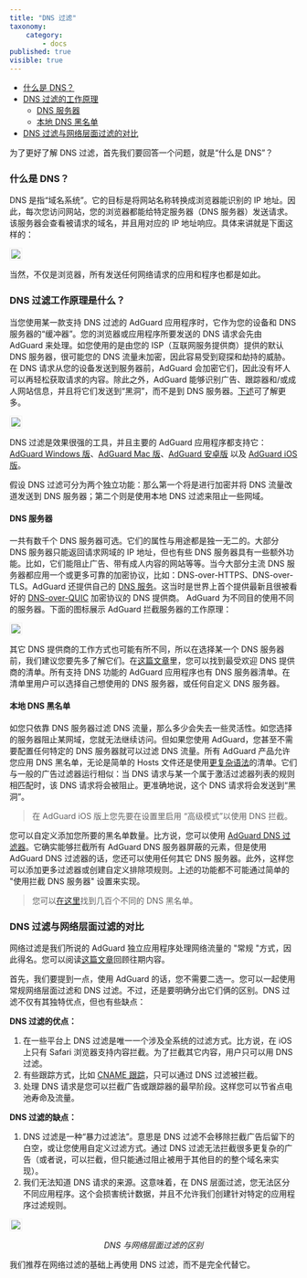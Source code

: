 ```yaml
---
title: "DNS 过滤"
taxonomy:
    category:
        - docs
published: true
visible: true
---
```


* [什么是 DNS？](#what-is-dns)
* [DNS 过滤的工作原理](#dns-filtering)
    * [DNS 服务器](#dns-servers)
    * [本地 DNS 黑名单](#dns-blocklists)
* [DNS 过滤与网络层面过滤的对比](#compare)

为了更好了解 DNS 过滤，首先我们要回答一个问题，就是“什么是 DNS”？
<a id="what-is-dns"></a>
### 什么是 DNS？

DNS 是指“域名系统”。它的目标是将网站名称转换成浏览器能识别的 IP 地址。因此，每次您访问网站，您的浏览器都能给特定服务器（DNS 服务器）发送请求。该服务器会查看被请求的域名，并且用对应的 IP 地址响应。具体来讲就是下面这样的：

<img src="https://cdn.adguard.com/public/Adguard/kb/DNS_filtering/how_dns_works_cn.png" style="border: 1px solid #efefef; padding: 2px;" />

当然，不仅是浏览器，所有发送任何网络请求的应用和程序也都是如此。
<a id="dns-filtering"></a>
### DNS 过滤工作原理是什么？

当您使用某一款支持 DNS 过滤的 AdGuard 应用程序时，它作为您的设备和 DNS 服务器的“缓冲器”。您的浏览器或应用程序所要发送的 DNS 请求会先由 AdGuard 来处理。如您使用的是由您的 ISP（互联网服务提供商）提供的默认 DNS 服务器，很可能您的 DNS 流量未加密，因此容易受到窥探和劫持的威胁。在 DNS 请求从您的设备发送到服务器前，AdGuard 会加密它们，因此没有坏人可以再轻松获取请求的内容。除此之外，AdGuard 能够识别广告、跟踪器和/或成人网站信息，并且将它们发送到“黑洞”，而不是到 DNS 服务器。[下述](#dns-blocklists)可了解更多。

<img src="https://cdn.adguard.com/public/Adguard/kb/DNS_filtering/how_dns_filtering_works_cn.png" style="border: 1px solid #efefef; padding: 2px;" />

DNS 过滤是效果很强的工具，并且主要的 AdGuard 应用程序都支持它：[AdGuard Windows 版](https://adguard.com/zh_cn/adguard-windows/overview.html)、[AdGuard Mac 版](https://adguard.com/zh_cn/adguard-mac/overview.html)、[AdGuard 安卓版](https://adguard.com/zh_cn/adguard-android/overview.html) 以及 [AdGuard iOS 版](https://adguard.com/zh_cn/adguard-ios/overview.html)。

假设 DNS 过滤可分为两个独立功能：那么第一个将是进行加密并将 DNS 流量改道发送到 DNS 服务器；第二个则是使用本地 DNS 过滤来阻止一些网域。
<a id="dns-servers"></a>
#### DNS 服务器

一共有数千个 DNS 服务器可选。它们的属性与用途都是独一无二的。大部分 DNS 服务器只能返回请求网域的 IP 地址，但也有些 DNS 服务器具有一些额外功能。比如，它们能阻止广告、带有成人内容的网站等等。当今大部分主流 DNS 服务器都应用一个或更多可靠的加密协议，比如：DNS-over-HTTPS、DNS-over-TLS。AdGuard 还提供自己的 [DNS 服务](https://adguard-dns.com/zh_cn//welcome.html)。这当时是世界上首个提供最新且很被看好的 [DNS-over-QUIC](https://adguard.com/zh_cn/blog/dns-over-quic.html) 加密协议的 DNS 提供商。
AdGuard 为不同目的使用不同的服务器。下面的图标展示 AdGuard 拦截服务器的工作原理：

<img src="https://cdn.adguard.com/public/Adguard/kb/DNS_filtering/adguard_dns_cn.png" style="border: 1px solid #efefef; padding: 2px;" />

其它 DNS 提供商的工作方式也可能有所不同，所以在选择某一个 DNS 服务器前，我们建议您要先多了解它们。在[这篇文章](https://kb.adguard.com/en/general/dns-providers)里，您可以找到最受欢迎 DNS 提供商的清单。所有支持 DNS 功能的 AdGuard 应用程序也有 DNS 服务器清单。在清单里用户可以选择自己想使用的 DNS 服务器，或任何自定义 DNS 服务器。
<a id="dns-blocklists"></a>
#### 本地 DNS 黑名单

如您只依靠 DNS 服务器过滤  DNS 流量，那么多少会失去一些灵活性。如您选择的服务器阻止某网域，您就无法继续访问。但如果您使用 AdGuard，您甚至不需要配置任何特定的 DNS 服务器就可以过滤 DNS 流量。所有 AdGuard 产品允许您应用 DNS 黑名单，无论是简单的 Hosts 文件还是使用[更复杂语法](https://kb.adguard.com/en/general/dns-filtering-syntax)的清单。它们与一般的广告过滤器运行相似：当 DNS 请求与某一个属于激活过滤器列表的规则相匹配时，该 DNS 请求将会被阻止。更准确地说，这个 DNS 请求将会发送到“黑洞”。

>在 AdGuard iOS 版上您先要在设置里启用 “高级模式”以使用 DNS 拦截。

您可以自定义添加您所要的黑名单数量。比方说，您可以使用 [AdGuard DNS 过滤器](https://github.com/AdguardTeam/AdGuardSDNSFilter)。它确实能够拦截所有 AdGuard DNS 服务器屏蔽的元素，但是使用 AdGuard DNS 过滤器的话，您还可以使用任何其它 DNS 服务器。此外，这样您可以添加更多过滤器或创建自定义排除项规则。上述的功能都不可能通过简单的 "使用拦截 DNS 服务器" 设置来实现。

>您可以[在这里](https://filterlists.com/)找到几百个不同的 DNS 黑名单。
<a id="compare"></a>
### DNS 过滤与网络层面过滤的对比

网络过滤是我们所说的 AdGuard 独立应用程序处理网络流量的 "常规 "方式，因此得名。您可以阅读[这篇文章](https://kb.adguard.com/en/general/how-ad-blocking-works)回顾往期内容。

首先，我们要提到一点，使用 AdGuard 的话，您不需要二选一。您可以一起使用常规网络层面过滤和 DNS 过滤。不过，还是要明确分出它们俩的区别。DNS 过滤不仅有其独特优点，但也有些缺点：

**DNS 过滤的优点：**
1. 在一些平台上 DNS 过滤是唯一一个涉及全系统的过滤方式。比方说，在 iOS 上只有 Safari 浏览器支持内容拦截。为了拦截其它内容，用户只可以用 DNS 过滤。
2. 有些跟踪方式，比如 [CNAME 跟踪](https://adguard.com/zh_cn/blog/cname-tracking.html)，只可以通过 DNS 过滤被拦截。
3. 处理 DNS 请求是您可以拦截广告或跟踪器的最早阶段。这样您可以节省点电池寿命及流量。

**DNS 过滤的缺点：**

1. DNS 过滤是一种“暴力过滤法”。意思是 DNS 过滤不会移除拦截广告后留下的白空，或让您使用自定义过滤方式。通过 DNS 过滤无法拦截很多更复杂的广告（或者说，可以拦截，但只能通过阻止被用于其他目的的整个域名来实现）。
2. 我们无法知道 DNS 请求的来源。这意味着，在 DNS 层面过滤，您无法区分不同应用程序。这个会损害统计数据，并且不允许我们创建针对特定的应用程序过滤规则。
<img src="https://cdn.adguard.com/public/Adguard/kb/DNS_filtering/dns_diff.jpg" style="max-width: 550px; border: 1px solid #efefef; padding: 2px;" />
<p align="center"><i>DNS 与网络层面过滤的区别</i></p>


我们推荐在网络过滤的基础上再使用 DNS 过滤，而不是完全代替它。
